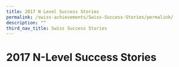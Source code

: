 ```yaml
---
title: 2017 N Level Success Stories
permalink: /swiss-achievements/Swiss-Success-Stories/permalink/
description: ""
third_nav_title: Swiss Success Stories
---
```

# 2017 N-Level Success Stories

